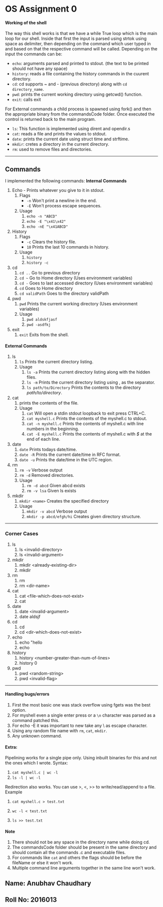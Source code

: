 # OS Assignment 0

#### Working of the shell
The way this shell works is that we have a while True loop which is the main loop for our shell. Inside that first the input is parsed using strtok using space as delimiter, then depending on the command which user typed in and based on that the respective command will be called. Depending on the input the commands can be:

* `echo`: arguments parsed and printed to stdout. (the text to be printed should not have any space)
* `history`: reads a file containing the history commands in the cuurent directory.
* `cd`: cd supports ~ and - (previous directory) along with ```cd directory_name```.
* `pwd`: prints the current working directory using getcwd() function.
* `exit`: calls exit

For External commands a child process is spawned using fork() and then the appropriate binary from the commandsCode folder. Once executed the control is returned back to the main program.

* `ls`: This function is implemented using dirent and opendir.s
* `cat`: reads a file and prints the values to stdout.
* `date`: prints the current date using struct time and strftime.
* `mkdir`: cretes a directory in the current directory.
* `rm`: used to remove files and directories.

---
## Commands

I implemented the following commands:
**Internal Commands**

1. Echo - Prints whatever you give to it in stdout.
   1. Flags
      * ```-n``` Won't print a newline in the end.
      * ```-E``` Won't process escape sequences. 
   1. Usage
      1. `echo -n "ABCD"`
      1. `echo -E "\x41\x42"`
      1. `echo -nE "\x41ABCD"`
1. History
   1. Flags
      * `-c` Clears the history file.
      * `10` Prints the last 10 commands in history.
   1. Usage
      1. `history`
      1. `history -c`
1. cd
      1. ```cd ..``` Go to previous directory
      1. ```cd ~``` Go to Home directory (Uses environment variables)
      1. ```cd -``` Goes to last accessed directory (Uses environment variables)
      1. ```cd``` Goes to Home directory
      1. ```cd validPath``` Goes to the directory validPath
1. pwd
   1. `pwd` Prints the current working directory (Uses environment variables)
   1. Usage
      1. `pwd aldskfjasf`
      1. `pwd -asdfkj`
1. exit
   1. `exit` Exits from the shell.

#### External Commands

1. ls
   1. ```ls``` Prints the current directory listing.
   1. Usage
      1. ```ls -a``` Prints the current directory listing along with the hidden files.
      1. ```ls -m``` Prints the current directory listing using , as the separator.
      1. ```ls path/to/Directory``` Prints the contents to the directory *path/to/directory*.
1. cat
   1. prints the contents of the file.
   1. Usage
      1. ```cat``` Will open a stdin stdout loopback to exit press CTRL+C.
      1. ```cat myshell.c``` Prints the contents of the myshell.c to stdout.
      1. ```cat -n myshell.c``` Prints the contents of myshell.c with line numbers in the beginning.
      1. ```cat -E myshell.c``` Prints the contents of myshell.c with *$* at the end of each line.
1. date
   1. ```date``` Prints todays date/time.
   1. ```date -R``` Prints the current date/time in RFC format.
   1. ```date -u``` Prints the date/time in the UTC region.
1. rm
   1. ```rm -v``` Verbose output
   1. ```rm -d``` Removed directories.
   1. Usage
      1. ```rm -d abcd``` Given abcd exists
      1. ```rm -v lsa``` Given ls exists
1. mkdir
   1. ```mkdir <name>``` Creates the specified directory
   1. Usage
      1. ```mkdir -v abcd``` Verbose output
      1. ```mkdir -p abcd/efgh/hi``` Creates given directory structure.

---
### Corner Cases
1. ls
   1. ls \<invalid-directory>
   1. ls \<invalid-argument>
1. mkdir
   1. mkdir \<already-existing-dir>
   1. mkdir
1. rm
   1. rm
   1. rm \<dir-name>
1. cat
   1. cat \<file-which-does-not-exist>
   1. cat
1. date
   1. date \<invalid-argument>
   1. date aldsjf
1. cd
   1. cd
   1. cd \<dir-which-does-not-exist>
1. echo
   1. echo "hello
   1. echo
1. history
   1. history \<number-greater-than-num-of-lines>
   1. history 0
1. pwd
   1. pwd \<random-string>
   1. pwd \<invalid-flag>

---

#### Handling bugs/errors
1. First the most basic one was stack overflow using fgets was the best option.
1. For myshell even a single enter press or a `\n` character was parsed as a command patched this.
1. For echo -E it was important to new take any \ as escape character.
1. Using any random file name with `rm`, `cat`, `mkdir`.
1. Any unknown command.

#### Extra:
Pipelining works for a single pipe only. Using inbuilt binaries for this and not the ones which I wrote. Syntax:

   1. ```cat myshell.c | wc -l```
   2. ```ls -l | wc -l```

Redirection also works. You can use >, <, >> to write/read/append to a file. Example

   1. ```cat myshell.c > test.txt```

   1. ```wc -l < test.txt```

   1. ```ls >> test.txt```


#### Note

1. There should not be any space in the directory name while doing cd.
1. The commandsCode folder should be present in the same directory and should contain all the commands .c and executable files.
1. For commands like `cat` and others the flags should be before the fileName or else it won't work.
1. Multiple command line arguments together in the same line won't work.


## Name: Anubhav Chaudhary

## Roll No: 2016013